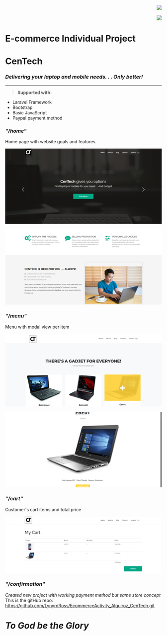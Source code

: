 <p align="right"><img src="https://laravel.com/assets/img/components/logo-laravel.svg"></p>

<p align="right"><img src="https://poser.pugx.org/laravel/framework/v/stable.svg"></p>

# E-commerce Individual Project

# CenTech
### *Delivering your laptop and mobile needs. . . Only better!*
----------

> **Supported with:**
* Laravel Framework
* Bootstrap
* Basic JavaScript
* Paypal payment method

### *"/home"*
Home page with website goals and features

![Home Page 1](https://github.com/LynyrdRoss/centech/blob/master/screenshots/1.png "Home Page 1")

![Home Page 2](https://github.com/LynyrdRoss/centech/blob/master/screenshots/2.png "Home Page 2")




### *"/menu"*
Menu with modal view per item

![Menu Page 1](https://github.com/LynyrdRoss/centech/blob/master/screenshots/3.png "Menu Page 1")

![Menu Page 2](https://github.com/LynyrdRoss/centech/blob/master/screenshots/4.png "Menu Page 2")




### *"/cart"*
Customer's cart items and total price

![Cart Page](https://github.com/LynyrdRoss/centech/blob/master/screenshots/5.png "Cart Page")




### *"/confirmation"*
*Created new project with working payment method but same store concept*
This is the gitHub repo:
https://github.com/LynyrdRoss/EcommerceActivity_Alquiroz_CenTech.git




# *To God be the Glory*

